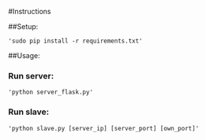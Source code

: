 
#Instructions

##Setup:

    'sudo pip install -r requirements.txt'

##Usage:

### Run server:
    'python server_flask.py'

### Run slave:
    'python slave.py [server_ip] [server_port] [own_port]'
